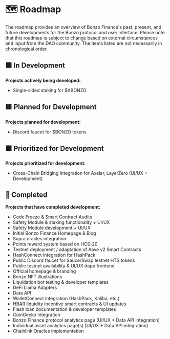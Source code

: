 # 🗺️ Roadmap

The roadmap provides an overview of Bonzo Finance's past, present, and future developments for the Bonzo protocol and user interface. Please note that this roadmap is subject to change based on external circumstances and input from the DAO community. The items listed are not necessarily in chronological order.

## 🟩 In Development

**Projects actively being developed:**

* Single-sided staking for $XBONZO

## 🟨 Planned for Development

**Projects planned for development:**

* Discord faucet for $BONZO tokens

## 🟧 Prioritized for Development

**Projects prioritized for development:**

* Cross-Chain Bridging Integration for Axelar, LayerZero  (UI/UX + Development)

## 🏁 Completed

**Projects that have completed development:**

* Code Freeze & Smart Contract Audits
* Safety Module & staking functionality + UI/UX
* Safety Module development + UI/UX
* Initial Bonzo Finance Homepage & Blog
* Supra oracles integration
* Points reward system based on HCS-20
* Testnet deployment / adaptation of Aave v2 Smart Contracts
* HashConnect integration for HashPack
* Public Discord faucet for SaucerSwap testnet HTS tokens
* Public testnet availability & UI/UX dapp frontend
* Official homepage & branding
* Bonzo NFT illustrations
* Liquidation bot testing & developer templates
* DeFi Llama Adapters
* Data API
* WalletConnect integration (HashPack, Kaliba, etc.)
* HBAR liquidity incentive smart contracts & UI updates
* Flash loan documentation & developer templates
* CoinGecko Integration
* Bonzo Finance protocol analytics page (UI/UX + Data API integration)
* Individual asset analytics page(s) (UI/UX + Data API integration)
* Chainlink Oracles implementation
